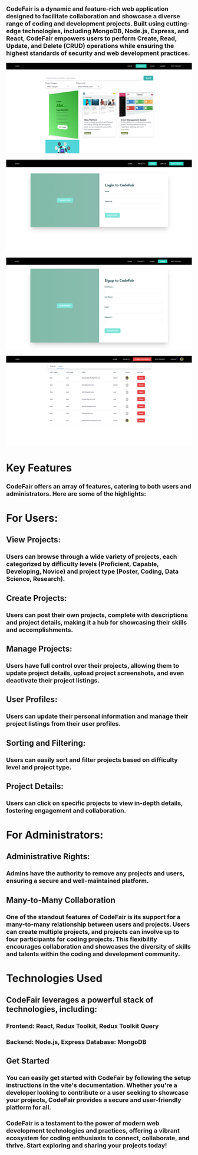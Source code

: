 ### CodeFair is a dynamic and feature-rich web application designed to facilitate collaboration and showcase a diverse range of coding and development projects. Built using cutting-edge technologies, including MongoDB, Node.js, Express, and React, CodeFair empowers users to perform Create, Read, Update, and Delete (CRUD) operations while ensuring the highest standards of security and web development practices.

![Project page](4.png)

![Login page](7.png)

![Signup page](8.png)

![Signup page](20.png)

# Key Features

### CodeFair offers an array of features, catering to both users and administrators. Here are some of the highlights:

# For Users:

## View Projects:

### Users can browse through a wide variety of projects, each categorized by difficulty levels (Proficient, Capable, Developing, Novice) and project type (Poster, Coding, Data Science, Research).

## Create Projects:

### Users can post their own projects, complete with descriptions and project details, making it a hub for showcasing their skills and accomplishments.

## Manage Projects:

### Users have full control over their projects, allowing them to update project details, upload project screenshots, and even deactivate their project listings.

## User Profiles:

### Users can update their personal information and manage their project listings from their user profiles.

## Sorting and Filtering:

### Users can easily sort and filter projects based on difficulty level and project type.

## Project Details:

### Users can click on specific projects to view in-depth details, fostering engagement and collaboration.

# For Administrators:

## Administrative Rights:

### Admins have the authority to remove any projects and users, ensuring a secure and well-maintained platform.

## Many-to-Many Collaboration

### One of the standout features of CodeFair is its support for a many-to-many relationship between users and projects. Users can create multiple projects, and projects can involve up to four participants for coding projects. This flexibility encourages collaboration and showcases the diversity of skills and talents within the coding and development community.

# Technologies Used

## CodeFair leverages a powerful stack of technologies, including:

### Frontend: React, Redux Toolkit, Redux Toolkit Query

### Backend: Node.js, Express Database: MongoDB

## Get Started

### You can easily get started with CodeFair by following the setup instructions in the vite's documentation. Whether you're a developer looking to contribute or a user seeking to showcase your projects, CodeFair provides a secure and user-friendly platform for all.

### CodeFair is a testament to the power of modern web development technologies and practices, offering a vibrant ecosystem for coding enthusiasts to connect, collaborate, and thrive. Start exploring and sharing your projects today!
